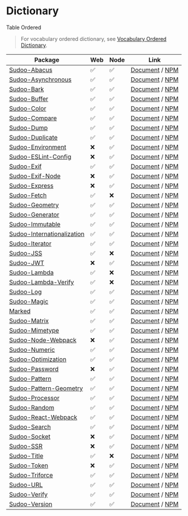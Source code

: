 # Dictionary

Table Ordered

> For vocabulary ordered dictionary, see [Vocabulary Ordered Dictionary](./vocabulary).

| Package                                                                          | Web | Node | Link                                                                                                 |
| -------------------------------------------------------------------------------- | --- | ---- | ---------------------------------------------------------------------------------------------------- |
| [Sudoo-Abacus](//github.com/SudoDotDog/Sudoo-Abacus)                             | ✅   | ✅    | [Document](//abacus.sudo.dog) / [NPM](//npmjs.com/package/@sudoo/abacus)                             |
| [Sudoo-Asynchronous](//github.com/SudoDotDog/Sudoo-Asynchronous)                 | ✅   | ✅    | [Document](//asynchronous.sudo.dog) / [NPM](//npmjs.com/package/@sudoo/asynchronous)                 |
| [Sudoo-Bark](//github.com/SudoDotDog/Sudoo-Bark)                                 | ✅   | ✅    | [Document](//bark.sudo.dog) / [NPM](//npmjs.com/package/@sudoo/bark)                                 |
| [Sudoo-Buffer](//github.com/SudoDotDog/Sudoo-Buffer)                             | ✅   | ✅    | [Document](//buffer.sudo.dog) / [NPM](//npmjs.com/package/@sudoo/buffer)                             |
| [Sudoo-Color](//github.com/SudoDotDog/Sudoo-Color)                               | ✅   | ✅    | [Document](//color.sudo.dog) / [NPM](//npmjs.com/package/@sudoo/color)                               |
| [Sudoo-Compare](//github.com/SudoDotDog/Sudoo-Compare)                           | ✅   | ✅    | [Document](//compare.sudo.dog) / [NPM](//npmjs.com/package/@sudoo/compare)                           |
| [Sudoo-Dump](//github.com/SudoDotDog/Sudoo-Dump)                                 | ✅   | ✅    | [Document](//dump.sudo.dog) / [NPM](//npmjs.com/package/@sudoo/dump)                                 |
| [Sudoo-Duplicate](//github.com/SudoDotDog/Sudoo-Duplicate)                       | ✅   | ✅    | [Document](//duplicate.sudo.dog) / [NPM](//npmjs.com/package/@sudoo/duplicate)                       |
| [Sudoo-Environment](//github.com/SudoDotDog/Sudoo-Environment)                   | ❌   | ✅    | [Document](//environment.sudo.dog) / [NPM](//npmjs.com/package/@sudoo/environment)                   |
| [Sudoo-ESLint-Config](//github.com/SudoDotDog/Sudoo-ESLint-Config)               | ❌   | ✅    | [Document](//eslint-config.sudo.dog) / [NPM](//npmjs.com/package/@sudoo/eslint-config)               |
| [Sudoo-Exif](//github.com/SudoDotDog/Sudoo-Exif)                                 | ✅   | ✅    | [Document](//exif.sudo.dog) / [NPM](//npmjs.com/package/@sudoo/exif)                                 |
| [Sudoo-Exif-Node](//github.com/SudoDotDog/Sudoo-Exif-Node)                       | ❌   | ✅    | [Document](//exif-node.sudo.dog) / [NPM](//npmjs.com/package/@sudoo/exif-node)                       |
| [Sudoo-Express](//github.com/SudoDotDog/Sudoo-Express)                           | ❌   | ✅    | [Document](//express.sudo.dog) / [NPM](//npmjs.com/package/@sudoo/express)                           |
| [Sudoo-Fetch](//github.com/SudoDotDog/Sudoo-Fetch)                               | ✅   | ❌    | [Document](//fetch.sudo.dog) / [NPM](//npmjs.com/package/@sudoo/fetch)                               |
| [Sudoo-Geometry](//github.com/SudoDotDog/Sudoo-Geometry)                         | ✅   | ✅    | [Document](//geometry.sudo.dog) / [NPM](//npmjs.com/package/@sudoo/geometry)                         |
| [Sudoo-Generator](//github.com/SudoDotDog/Sudoo-Generator)                       | ✅   | ✅    | [Document](//generator.sudo.dog) / [NPM](//npmjs.com/package/@sudoo/generator)                       |
| [Sudoo-Immutable](//github.com/SudoDotDog/Sudoo-Immutable)                       | ✅   | ✅    | [Document](//immutable.sudo.dog) / [NPM](//npmjs.com/package/@sudoo/immutable)                       |
| [Sudoo-Internationalization](//github.com/SudoDotDog/Sudoo-Internationalization) | ✅   | ✅    | [Document](//internationalization.sudo.dog) / [NPM](//npmjs.com/package/@sudoo/internationalization) |
| [Sudoo-Iterator](//github.com/SudoDotDog/Sudoo-Iterator)                         | ✅   | ✅    | [Document](//iterator.sudo.dog) / [NPM](//npmjs.com/package/@sudoo/iterator)                         |
| [Sudoo-JSS](//github.com/SudoDotDog/Sudoo-JSS)                                   | ✅   | ❌    | [Document](//jss.sudo.dog) / [NPM](//npmjs.com/package/@sudoo/jss)                                   |
| [Sudoo-JWT](//github.com/SudoDotDog/Sudoo-JWT)                                   | ❌   | ✅    | [Document](//jwt.sudo.dog) / [NPM](//npmjs.com/package/@sudoo/jwt)                                   |
| [Sudoo-Lambda](//github.com/SudoDotDog/Sudoo-Lambda)                             | ✅   | ❌    | [Document](//lambda.sudo.dog) / [NPM](//npmjs.com/package/@sudoo/lambda)                             |
| [Sudoo-Lambda-Verify](//github.com/SudoDotDog/Sudoo-Lambda-Verify)               | ✅   | ❌    | [Document](//lambda-verify.sudo.dog) / [NPM](//npmjs.com/package/@sudoo/lambda-verify)               |
| [Sudoo-Log](//github.com/SudoDotDog/Sudoo-Log)                                   | ✅   | ✅    | [Document](//log.sudo.dog) / [NPM](//npmjs.com/package/@sudoo/log)                                   |
| [Sudoo-Magic](//github.com/SudoDotDog/Sudoo-Magic)                               | ✅   | ✅    | [Document](//magic.sudo.dog) / [NPM](//npmjs.com/package/@sudoo/magic)                               |
| [Marked](//github.com/SudoDotDog/Marked)                                         | ✅   | ✅    | [Document](//marked.sudo.dog) / [NPM](//npmjs.com/package/@sudoo/marked)                             |
| [Sudoo-Matrix](//github.com/SudoDotDog/Sudoo-Matrix)                             | ✅   | ✅    | [Document](//matrix.sudo.dog) / [NPM](//npmjs.com/package/@sudoo/matrix)                             |
| [Sudoo-Mimetype](//github.com/SudoDotDog/Sudoo-Mimetype)                         | ✅   | ✅    | [Document](//mimetype.sudo.dog) / [NPM](//npmjs.com/package/@sudoo/mimetype)                         |
| [Sudoo-Node-Webpack](//github.com/SudoDotDog/Sudoo-Node-Webpack)                 | ❌   | ✅    | [Document](//node-webpack.sudo.dog) / [NPM](//npmjs.com/package/@sudoo/webpack-node)                 |
| [Sudoo-Numeric](//github.com/SudoDotDog/Sudoo-Numeric)                           | ✅   | ✅    | [Document](//numeric.sudo.dog) / [NPM](//npmjs.com/package/@sudoo/numeric)                           |
| [Sudoo-Optimization](//github.com/SudoDotDog/Sudoo-Optimization)                 | ✅   | ✅    | [Document](//optimization.sudo.dog) / [NPM](//npmjs.com/package/@sudoo/optimization)                 |
| [Sudoo-Password](//github.com/SudoDotDog/Sudoo-Password)                         | ❌   | ✅    | [Document](//password.sudo.dog) / [NPM](//npmjs.com/package/@sudoo/password)                         |
| [Sudoo-Pattern](//github.com/SudoDotDog/Sudoo-Pattern)                           | ✅   | ✅    | [Document](//pattern.sudo.dog) / [NPM](//npmjs.com/package/@sudoo/pattern)                           |
| [Sudoo-Pattern-Geometry](//github.com/SudoDotDog/Sudoo-Pattern-Geometry)         | ✅   | ✅    | [Document](//pattern-geometry.sudo.dog) / [NPM](//npmjs.com/package/@sudoo/pattern-geometry)         |
| [Sudoo-Processor](//github.com/SudoDotDog/Sudoo-Processor)                       | ✅   | ✅    | [Document](//processor.sudo.dog) / [NPM](//npmjs.com/package/@sudoo/processor)                       |
| [Sudoo-Random](//github.com/SudoDotDog/Sudoo-Random)                             | ✅   | ✅    | [Document](//random.sudo.dog) / [NPM](//npmjs.com/package/@sudoo/random)                             |
| [Sudoo-React-Webpack](//github.com/SudoDotDog/Sudoo-React-Webpack)               | ✅   | ✅    | [Document](//react-webpack.sudo.dog) / [NPM](//npmjs.com/package/@sudoo/webpack-react)               |
| [Sudoo-Search](//github.com/SudoDotDog/Sudoo-Search)                             | ✅   | ✅    | [Document](//search.sudo.dog) / [NPM](//npmjs.com/package/@sudoo/search)                             |
| [Sudoo-Socket](//github.com/SudoDotDog/Sudoo-Socket)                             | ❌   | ✅    | [Document](//socket.sudo.dog) / [NPM](//npmjs.com/package/@sudoo/socket)                             |
| [Sudoo-SSR](//github.com/SudoDotDog/Sudoo-SSR)                                   | ❌   | ✅    | [Document](//ssr.sudo.dog) / [NPM](//npmjs.com/package/@sudoo/ssr)                                   |
| [Sudoo-Title](//github.com/SudoDotDog/Sudoo-Title)                               | ✅   | ❌    | [Document](//title.sudo.dog) / [NPM](//npmjs.com/package/@sudoo/title)                               |
| [Sudoo-Token](//github.com/SudoDotDog/Sudoo-Token)                               | ❌   | ✅    | [Document](//token.sudo.dog) / [NPM](//npmjs.com/package/@sudoo/token)                               |
| [Sudoo-Triforce](//github.com/SudoDotDog/Sudoo-Triforce)                         | ✅   | ✅    | [Document](//triforce.sudo.dog) / [NPM](//npmjs.com/package/@sudoo/triforce)                         |
| [Sudoo-URL](//github.com/SudoDotDog/Sudoo-URL)                                   | ✅   | ✅    | [Document](//url.sudo.dog) / [NPM](//npmjs.com/package/@sudoo/url)                                   |
| [Sudoo-Verify](//github.com/SudoDotDog/Sudoo-Verify)                             | ✅   | ✅    | [Document](//verify.sudo.dog) / [NPM](//npmjs.com/package/@sudoo/verify)                             |
| [Sudoo-Version](//github.com/SudoDotDog/Sudoo-Version)                           | ✅   | ✅    | [Document](//version.sudo.dog) / [NPM](//npmjs.com/package/@sudoo/version)                           |
